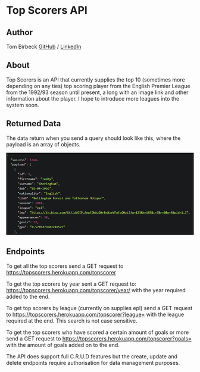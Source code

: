 # Top Scorers API

## Author
 Tom Birbeck [GitHub](https://github.com/TomBirbeck) / [LinkedIn](https://www.linkedin.com/in/tom-birbeck)

## About
Top Scorers is an API that currently supplies the top 10 (sometimes more depending on any ties) top scoring player from the English Premier League from the 1992/93 season until present, a long with an image link and other information about the player. I hope to introduce more leagues into the system soon.

## Returned Data
The data return when you send a query should look like this, where the payload is an array of objects.

<div align='center'>
<img src='./assets/example2.PNG' />
</div>

## Endpoints

To get all the top scorers send a GET request to https://topscorers.herokuapp.com/topscorer

To get the top scorers by year sent a GET request to: https://topscorers.herokuapp.com/topscorer/year/ with the year required added to the end.

To get top scorers by league (currently on supplies epl) send a GET request to  https://topscorers.herokuapp.com/topscorer?league= with the league required at the end. This search is not case sensitive.

To get the top scorers who have scored a certain amount of goals or more send a GET request to https://topscorers.herokuapp.com/topscorer?goals= with the amount of goals added on to the end.

The API does support full C.R.U.D features but the create, update and delete endpoints require authorisation for data management purposes.
